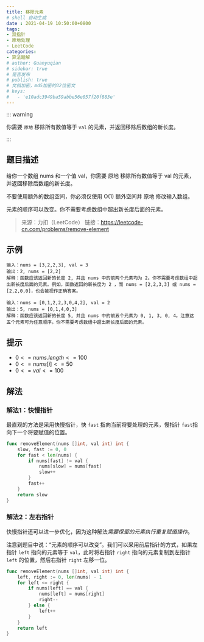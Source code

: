 ```yaml
---
title: 移除元素
# shell 自动生成
date : 2021-04-19 10:50:00+0800
tags:
- 双指针
- 原地处理
- LeetCode
categories:
- 算法题解
# author: Guanyuqian
# sidebar: true
# 是否发布
# publish: true
# 文档加密，md5加密的32位密文
# keys:
# 	- 'e10adc3949ba59abbe56e057f20f883e'
---
```


::: warning

你需要 `原地` 移除所有数值等于 `val` 的元素，并返回移除后数组的新长度。

:::

<!-- more -->

## 题目描述

给你一个数组 nums 和一个值 val，你需要 原地 移除所有数值等于 val 的元素，并返回移除后数组的新长度。

不要使用额外的数组空间，你必须仅使用 O(1) 额外空间并 原地 修改输入数组。

元素的顺序可以改变。你不需要考虑数组中超出新长度后面的元素。

> 来源：力扣（LeetCode）
链接：https://leetcode-cn.com/problems/remove-element

## 示例

```
输入：nums = [3,2,2,3], val = 3
输出：2, nums = [2,2]
解释：函数应该返回新的长度 2, 并且 nums 中的前两个元素均为 2。你不需要考虑数组中超出新长度后面的元素。例如，函数返回的新长度为 2 ，而 nums = [2,2,3,3] 或 nums = [2,2,0,0]，也会被视作正确答案。

输入：nums = [0,1,2,2,3,0,4,2], val = 2
输出：5, nums = [0,1,4,0,3]
解释：函数应该返回新的长度 5, 并且 nums 中的前五个元素为 0, 1, 3, 0, 4。注意这五个元素可为任意顺序。你不需要考虑数组中超出新长度后面的元素。
```

## 提示

- $0 <= nums.length <= 100$
- $0 <= nums[i] <= 50$
- $0 <= val <= 100$


## 解法

### 解法1：快慢指针

最直观的方法是采用快慢指针，快 `fast` 指向当前将要处理的元素，慢指针 `fast`指向下一个将要赋值的位置。


```go
func removeElement(nums []int, val int) int {
    slow, fast := 0, 0
    for fast < len(nums) {
        if nums[fast] != val {
            nums[slow] = nums[fast]
            slow++
        }
        fast++
    }
    return slow
}
```

### 解法2：左右指针

快慢指针还可以进一步优化，因为这种解法*需要保留的元素执行重复赋值操作*。

注意到题目中说：“元素的顺序可以改变”。我们可以采用前后指针的方式，如果左指针 `left` 指向的元素等于 `val`，此时将右指针 `right` 指向的元素复制到左指针 `left` 的位置，然后右指针 `right` 左移一位。

```go
func removeElement(nums []int, val int) int {
    left, right := 0, len(nums) - 1
    for left <= right {
        if nums[left] == val {
            nums[left] = nums[right]
            right--
        } else {
            left++
        }
    }
    return left
}
```
